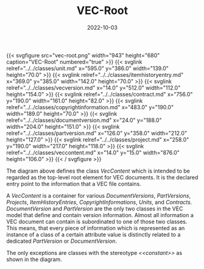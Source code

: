 ﻿---
title: VEC-Root
toc: false
type: specs
layout: diagram
date: "2022-10-03"
draft: false
specification: VEC
version: 2.0.1
documentType: "Recommendation"
elementType: Diagram
classes:
  - Unit
  - ItemHistoryEntry
  - VecVersion
  - Contract
  - CopyrightInformation
  - DocumentVersion
  - PartVersion
  - Project
  - VecContent
menu:
  VEC-2.0.1:    
    parent: xml-representation-of-the-model
    identifier: xml-representation-of-the-model/vec-root
    weight: 1012001 

# Prev/next pager order (if `docs_section_pager` enabled in `params.toml`)
weight: 1012001
---
{{< svgfigure src="vec-root.png" width="943" height="680" caption="VEC-Root" numbered="true" >}}
  {{< svglink relref="../../classes/unit.md" x="595.0" y="386.0" width="139.0" height="70.0" >}}
  {{< svglink relref="../../classes/itemhistoryentry.md" x="369.0" y="385.0" width="142.0" height="70.0" >}}
  {{< svglink relref="../../classes/vecversion.md" x="14.0" y="512.0" width="112.0" height="154.0" >}}
  {{< svglink relref="../../classes/contract.md" x="756.0" y="190.0" width="161.0" height="82.0" >}}
  {{< svglink relref="../../classes/copyrightinformation.md" x="483.0" y="190.0" width="189.0" height="70.0" >}}
  {{< svglink relref="../../classes/documentversion.md" x="24.0" y="188.0" width="204.0" height="151.0" >}}
  {{< svglink relref="../../classes/partversion.md" x="126.0" y="358.0" width="212.0" height="127.0" >}}
  {{< svglink relref="../../classes/project.md" x="258.0" y="190.0" width="217.0" height="118.0" >}}
  {{< svglink relref="../../classes/veccontent.md" x="14.0" y="15.0" width="876.0" height="106.0" >}}
{{< / svgfigure >}}
<p> The diagram above defines the class <i>VecContent</i> which is intended to be regarded as the top-level root element for VEC documents. It is the declared entry point to the information that a VEC file contains.      </p>      <p> A <i>VecContent</i> is a container for various <i>DocumentVersions</i>, <i>PartVersions</i>, <i>Projects</i>, <i>ItemHistoryEntries</i>, <i>CopyrightInformations</i>, <i>Units</i>, and <i>Contracts. </i><i>DocumentVersion</i> and <i>PartVersion</i> are the only two classes in the VEC model that define and contain version information. Almost all information a VEC document can contain is subordinated to one of those two classes. This means, that every piece of information which is represented as an instance of a class of a certain attribute value is distinctly related to a dedicated <i>PartVersion</i> or <i>DocumentVersion</i>.      </p>      <p> The only exceptions are classes with the stereotype <i>&lt;&lt;constant&gt;&gt;</i> as shown in the diagram.      </p>